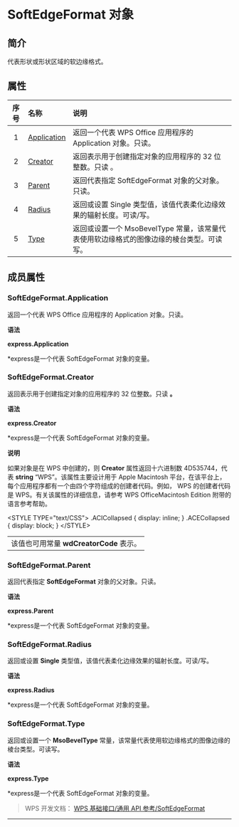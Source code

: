 # SoftEdgeFormat 对象

## 简介

代表形状或形状区域的软边缘格式。

## 属性

| 序号 | 名称                                       | 说明                                                                                     |
|:----:|:-------------------------------------------|:-----------------------------------------------------------------------------------------|
|  1   | [Application](#SoftEdgeFormat.Application) | 返回一个代表 WPS Office 应用程序的 Application 对象。只读。                              |
|  2   | [Creator](#SoftEdgeFormat.Creator)         | 返回表示用于创建指定对象的应用程序的 32 位整数。只读 。                                  |
|  3   | [Parent](#SoftEdgeFormat.Parent)           | 返回代表指定 SoftEdgeFormat 对象的父对象。只读。                                         |
|  4   | [Radius](#SoftEdgeFormat.Radius)           | 返回或设置 Single 类型值，该值代表柔化边缘效果的辐射长度。可读/写。                      |
|  5   | [Type](#SoftEdgeFormat.Type)               | 返回或设置一个 MsoBevelType 常量，该常量代表使用软边缘格式的图像边缘的棱台类型。可读写。 |

## 成员属性

### SoftEdgeFormat.Application

返回一个代表 WPS Office 应用程序的 Application 对象。只读。

**语法**

**express.Application**

\*express是一个代表 SoftEdgeFormat 对象的变量。

### SoftEdgeFormat.Creator

返回表示用于创建指定对象的应用程序的 32 位整数。只读 **。**

**语法**

**express.Creator**

\*express是一个代表 SoftEdgeFormat 对象的变量。

**说明**

如果对象是在 WPS 中创建的，则 **Creator** 属性返回十六进制数 4D535744，代表 **string** “WPS”。该属性主要设计用于 Apple Macintosh 平台，在该平台上，每个应用程序都有一个由四个字符组成的创建者代码。例如， WPS 的创建者代码是 WPS。有关该属性的详细信息，请参考 WPS OfficeMacintosh Edition 附带的语言参考帮助。

\<STYLE TYPE="text/CSS"\> .ACICollapsed { display: inline; } .ACECollapsed { display: block; } \</STYLE\>

|                                         |
|-----------------------------------------|
| 该值也可用常量 **wdCreatorCode** 表示。 |

### SoftEdgeFormat.Parent

返回代表指定 **SoftEdgeFormat** 对象的父对象。只读。

**语法**

**express.Parent**

\*express是一个代表 SoftEdgeFormat 对象的变量。

### SoftEdgeFormat.Radius

返回或设置 **Single** 类型值，该值代表柔化边缘效果的辐射长度。可读/写。

**语法**

**express.Radius**

\*express是一个代表 SoftEdgeFormat 对象的变量。

### SoftEdgeFormat.Type

返回或设置一个 **MsoBevelType** 常量，该常量代表使用软边缘格式的图像边缘的棱台类型。可读写。

**语法**

**express.Type**

\*express是一个代表 SoftEdgeFormat 对象的变量。

> WPS 开发文档： [WPS 基础接口/通用 API 参考/SoftEdgeFormat](https://qn.cache.wpscdn.cn/encs/doc/office_v19/index.htm)

------------------------------------------------------------------------
